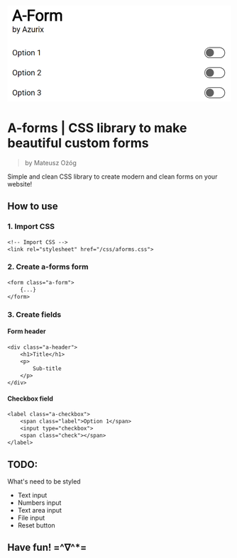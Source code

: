 ![Preview of a-forms by Mateusz Ożóg](https://raw.githubusercontent.com/Azurixa/A-forms/master/preview.png)

# A-forms | CSS library to make beautiful custom forms
>by Mateusz Ożóg

Simple and clean CSS library to create modern and clean forms on your website!

## How to use

### 1. Import CSS

```
<!-- Import CSS -->
<link rel="stylesheet" href="/css/aforms.css">
```

### 2. Create **a-forms** form

```
<form class="a-form">
    {...}
</form>
```

### 3. Create fields

#### Form header

```
<div class="a-header">
    <h1>Title</h1>
    <p>
        Sub-title
    </p>
</div>
```

#### Checkbox field

```
<label class="a-checkbox">
    <span class="label">Option 1</span>
    <input type="checkbox">
    <span class="check"></span>
</label>
```

## TODO:

What's need to be styled

- Text input 
- Numbers input
- Text area input
- File input
- Reset button

## Have fun! =^∇^*=